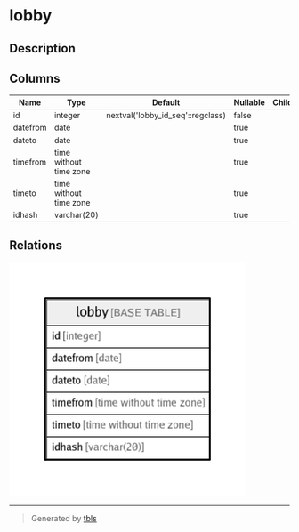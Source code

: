 # lobby

## Description

## Columns

| Name | Type | Default | Nullable | Children | Parents | Comment |
| ---- | ---- | ------- | -------- | -------- | ------- | ------- |
| id | integer | nextval('lobby_id_seq'::regclass) | false |  |  |  |
| datefrom | date |  | true |  |  |  |
| dateto | date |  | true |  |  |  |
| timefrom | time without time zone |  | true |  |  |  |
| timeto | time without time zone |  | true |  |  |  |
| idhash | varchar(20) |  | true |  |  |  |

## Relations

![er](lobby.png)

---

> Generated by [tbls](https://github.com/k1LoW/tbls)
